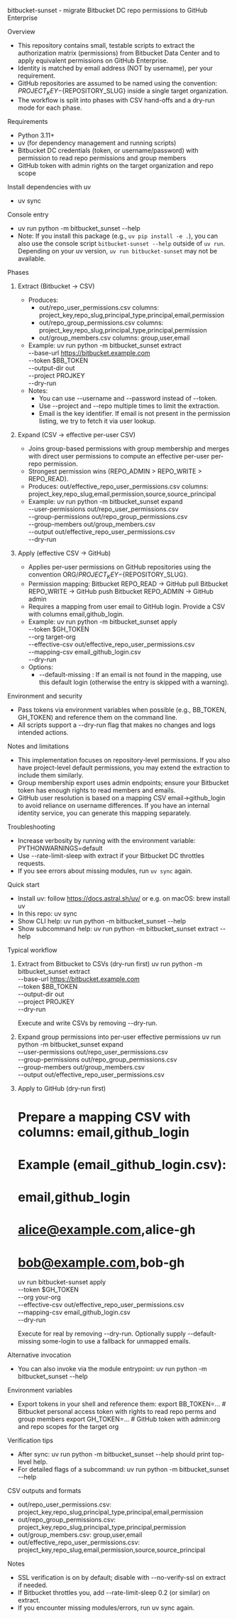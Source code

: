 bitbucket-sunset - migrate Bitbucket DC repo permissions to GitHub Enterprise

Overview
- This repository contains small, testable scripts to extract the authorization matrix (permissions) from Bitbucket Data Center and to apply equivalent permissions on GitHub Enterprise.
- Identity is matched by email address (NOT by username), per your requirement.
- GitHub repositories are assumed to be named using the convention: ${PROJECT_KEY}-${REPOSITORY_SLUG} inside a single target organization.
- The workflow is split into phases with CSV hand-offs and a dry-run mode for each phase.

Requirements
- Python 3.11+
- uv (for dependency management and running scripts)
- Bitbucket DC credentials (token, or username/password) with permission to read repo permissions and group members
- GitHub token with admin rights on the target organization and repo scope

Install dependencies with uv
- uv sync

Console entry
- uv run python -m bitbucket_sunset --help
- Note: If you install this package (e.g., `uv pip install -e .`), you can also use the console script `bitbucket-sunset --help` outside of `uv run`. Depending on your uv version, `uv run bitbucket-sunset` may not be available.

Phases
1) Extract (Bitbucket → CSV)
   - Produces:
     - out/repo_user_permissions.csv
       columns: project_key,repo_slug,principal_type,principal,email,permission
     - out/repo_group_permissions.csv
       columns: project_key,repo_slug,principal_type,principal,permission
     - out/group_members.csv
       columns: group,user,email
   - Example:
     uv run python -m bitbucket_sunset extract \
       --base-url https://bitbucket.example.com \
       --token $BB_TOKEN \
       --output-dir out \
       --project PROJKEY \
       --dry-run
   - Notes:
     - You can use --username and --password instead of --token.
     - Use --project and --repo multiple times to limit the extraction.
     - Email is the key identifier. If email is not present in the permission listing, we try to fetch it via user lookup.

2) Expand (CSV → effective per-user CSV)
   - Joins group-based permissions with group membership and merges with direct user permissions to compute an effective per-user per-repo permission.
   - Strongest permission wins (REPO_ADMIN > REPO_WRITE > REPO_READ).
   - Produces: out/effective_repo_user_permissions.csv
     columns: project_key,repo_slug,email,permission,source,source_principal
   - Example:
     uv run python -m bitbucket_sunset expand \
       --user-permissions out/repo_user_permissions.csv \
       --group-permissions out/repo_group_permissions.csv \
       --group-members out/group_members.csv \
       --output out/effective_repo_user_permissions.csv \
       --dry-run

3) Apply (effective CSV → GitHub)
   - Applies per-user permissions on GitHub repositories using the convention ORG/${PROJECT_KEY}-${REPOSITORY_SLUG}.
   - Permission mapping:
     Bitbucket REPO_READ → GitHub pull
     Bitbucket REPO_WRITE → GitHub push
     Bitbucket REPO_ADMIN → GitHub admin
   - Requires a mapping from user email to GitHub login. Provide a CSV with columns email,github_login.
   - Example:
     uv run python -m bitbucket_sunset apply \
       --token $GH_TOKEN \
       --org target-org \
       --effective-csv out/effective_repo_user_permissions.csv \
       --mapping-csv email_github_login.csv \
       --dry-run
   - Options:
     - --default-missing <login>: If an email is not found in the mapping, use this default login (otherwise the entry is skipped with a warning).

Environment and security
- Pass tokens via environment variables when possible (e.g., BB_TOKEN, GH_TOKEN) and reference them on the command line.
- All scripts support a --dry-run flag that makes no changes and logs intended actions.

Notes and limitations
- This implementation focuses on repository-level permissions. If you also have project-level default permissions, you may extend the extraction to include them similarly.
- Group membership export uses admin endpoints; ensure your Bitbucket token has enough rights to read members and emails.
- GitHub user resolution is based on a mapping CSV email→github_login to avoid reliance on username differences. If you have an internal identity service, you can generate this mapping separately.

Troubleshooting
- Increase verbosity by running with the environment variable: PYTHONWARNINGS=default
- Use --rate-limit-sleep with extract if your Bitbucket DC throttles requests.
- If you see errors about missing modules, run `uv sync` again.

Quick start
- Install uv: follow https://docs.astral.sh/uv/ or e.g. on macOS: brew install uv
- In this repo: uv sync
- Show CLI help: uv run python -m bitbucket_sunset --help
- Show subcommand help: uv run python -m bitbucket_sunset extract --help

Typical workflow
1) Extract from Bitbucket to CSVs (dry-run first)
   uv run python -m bitbucket_sunset extract \
     --base-url https://bitbucket.example.com \
     --token $BB_TOKEN \
     --output-dir out \
     --project PROJKEY \
     --dry-run

   Execute and write CSVs by removing --dry-run.

2) Expand group permissions into per-user effective permissions
   uv run python -m bitbucket_sunset expand \
     --user-permissions out/repo_user_permissions.csv \
     --group-permissions out/repo_group_permissions.csv \
     --group-members out/group_members.csv \
     --output out/effective_repo_user_permissions.csv

3) Apply to GitHub (dry-run first)
   # Prepare a mapping CSV with columns: email,github_login
   # Example (email_github_login.csv):
   # email,github_login
   # alice@example.com,alice-gh
   # bob@example.com,bob-gh

   uv run bitbucket-sunset apply \
     --token $GH_TOKEN \
     --org your-org \
     --effective-csv out/effective_repo_user_permissions.csv \
     --mapping-csv email_github_login.csv \
     --dry-run

   Execute for real by removing --dry-run. Optionally supply --default-missing some-login to use a fallback for unmapped emails.

Alternative invocation
- You can also invoke via the module entrypoint:
  uv run python -m bitbucket_sunset --help

Environment variables
- Export tokens in your shell and reference them:
  export BB_TOKEN=...   # Bitbucket personal access token with rights to read repo perms and group members
  export GH_TOKEN=...   # GitHub token with admin:org and repo scopes for the target org

Verification tips
- After sync: uv run python -m bitbucket_sunset --help should print top-level help.
- For detailed flags of a subcommand: uv run python -m bitbucket_sunset <subcommand> --help

CSV outputs and formats
- out/repo_user_permissions.csv: project_key,repo_slug,principal_type,principal,email,permission
- out/repo_group_permissions.csv: project_key,repo_slug,principal_type,principal,permission
- out/group_members.csv: group,user,email
- out/effective_repo_user_permissions.csv: project_key,repo_slug,email,permission,source,source_principal

Notes
- SSL verification is on by default; disable with --no-verify-ssl on extract if needed.
- If Bitbucket throttles you, add --rate-limit-sleep 0.2 (or similar) on extract.
- If you encounter missing modules/errors, run uv sync again.
